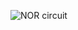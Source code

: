 ![NOR circuit](https://github.com/pietrea2/7400-Series-IC-And-Transistor-Digital-Circuits/assets/60241038/9b8514d4-7ad3-47fb-83f5-808ce839bb7f)
